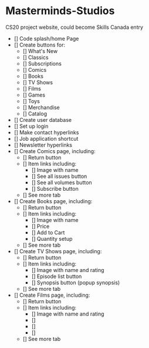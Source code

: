 # Masterminds-Studios

CS20 project website, could become Skills Canada entry

- [] Code splash/home Page
- [] Create buttons for:
  - [] What's New
  - [] Classics
  - [] Subscriptions
  - [] Comics
  - [] Books
  - [] TV Shows
  - [] Films
  - [] Games
  - [] Toys
  - [] Merchandise
  - [] Catalog
- [] Create user database
- [] Set up login
- [] Make contact hyperlinks
- [] Job application shortcut
- [] Newsletter hyperlinks
- [] Create Comics page, including:
  - [] Return button
  - [] Item links including:
    - [] Image with name
    - [] See all issues button
    - [] See all volumes button
    - [] Subscribe button
  - [] See more tab
- [] Create Books page, including:
  - [] Return button
  - [] Item links including:
    - [] Image with name
    - [] Price
    - [] Add to Cart
    - [] Quantity setup
  - [] See more tab
- [] Create TV Shows page, including:
  - [] Return button
  - [] Item links including:
    - [] Image with name and rating
    - []  Episode list button
    - []  Synopsis button (popup synopsis)
  - [] See more tab
- [] Create Films page, including:
  - [] Return button
  - [] Item links including:
    - [] Image with name and rating
    - [] 
    - []
    - []
  - [] See more tab
